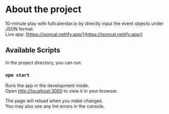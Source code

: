 # About the project

10-minute play with fullcalendar.io by directly input the event objects under JSON format.\
Live app: [https://jsoncal.netlify.app/](https://jsoncal.netlify.app/)

## Available Scripts

In the project directory, you can run:

### `npm start`

Runs the app in the development mode.\
Open [http://localhost:3000](http://localhost:3000) to view it in your browser.

The page will reload when you make changes.\
You may also see any lint errors in the console.
